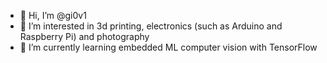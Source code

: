 - 👋 Hi, I’m @gi0v1
- 👀 I’m interested in 3d printing, electronics (such as Arduino and Raspberry Pi) and  photography
- 🌱 I’m currently learning embedded ML computer vision with TensorFlow

<!---
gi0v1/gi0v1 is a ✨ special ✨ repository because its `README.md` (this file) appears on your GitHub profile.
You can click the Preview link to take a look at your changes.
--->
